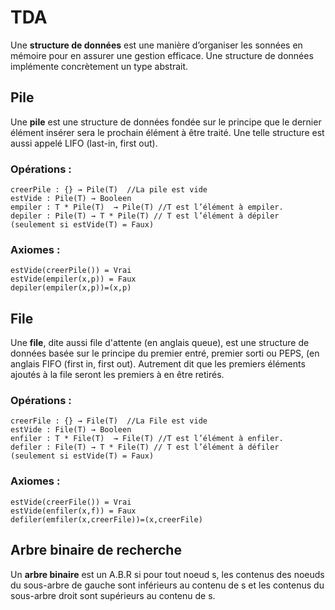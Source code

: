 # TDA

Une **structure de données** est une manière d’organiser les sonnées en mémoire pour en assurer une gestion efficace. Une structure de données implémente concrètement un type abstrait. 

## Pile
Une **pile** est une structure de données fondée sur le principe que le dernier élément insérer sera le prochain élément à être traité. Une telle structure est aussi appelé LIFO (last-in, first out).
### Opérations : 
	creerPile : {} → Pile(T)  //La pile est vide
	estVide : Pile(T) → Booleen
	empiler : T * Pile(T)  → Pile(T) //T est l’élément à empiler. 
	depiler : Pile(T) → T * Pile(T) // T est l’élément à dépiler (seulement si estVide(T) = Faux)
### Axiomes : 
	estVide(creerPile()) = Vrai
	estVide(empiler(x,p)) = Faux
	depiler(empiler(x,p))=(x,p)

 
## File
Une	**file**, dite	aussi file d'attente	(en	anglais	queue),	est	une	structure	de données basée	sur	le	principe	du	premier	entré,	 premier	sorti	ou	PEPS,	(en	anglais	FIFO	(first	in,	first	out).	Autrement	 dit	que	les	premiers éléments ajoutés	à	la file	seront	les	premiers	à	en	être	retirés.
### Opérations : 
	creerFile : {} → File(T)  //La File est vide
	estVide : File(T) → Booleen
	enfiler : T * File(T)  → File(T) //T est l’élément à enfiler. 
	defiler : File(T) → T * File(T) // T est l’élément à défiler (seulement si estVide(T) = Faux)
### Axiomes : 
	estVide(creerFile()) = Vrai
	estVide(enfiler(x,f)) = Faux
	defiler(emfiler(x,creerFile))=(x,creerFile)
## Arbre binaire de recherche
Un **arbre binaire** est un A.B.R si pour tout noeud s, les contenus des noeuds du sous-arbre de gauche sont inférieurs au contenu de s et les contenus du sous-arbre droit sont supérieurs au contenu de s.
